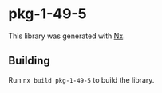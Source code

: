 # pkg-1-49-5

This library was generated with [Nx](https://nx.dev).

## Building

Run `nx build pkg-1-49-5` to build the library.
